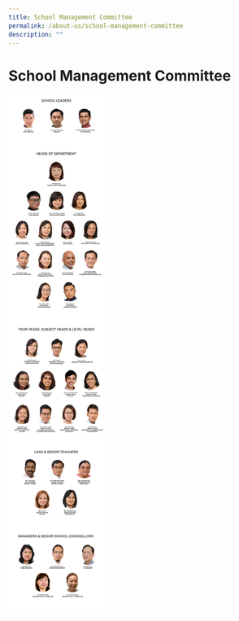 ```yaml
---
title: School Management Committee
permalink: /about-us/school-management-committee
description: ""
---
```

# School Management Committee

![School Management Committee](/images/fullsmc23may.jpg)